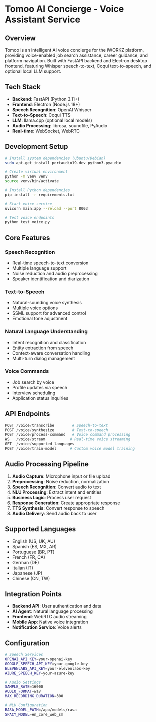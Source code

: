 # Tomoo AI Concierge - Voice Assistant Service

## Overview

Tomoo is an intelligent AI voice concierge for the iWORKZ platform, providing voice-enabled job search assistance, career guidance, and platform navigation. Built with FastAPI backend and Electron desktop frontend, featuring Whisper speech-to-text, Coqui text-to-speech, and optional local LLM support.

## Tech Stack

* **Backend**: FastAPI (Python 3.11+)
* **Frontend**: Electron (Node.js 18+)
* **Speech Recognition**: OpenAI Whisper
* **Text-to-Speech**: Coqui TTS
* **LLM**: llama.cpp (optional local models)
* **Audio Processing**: librosa, soundfile, PyAudio
* **Real-time**: WebSocket, WebRTC

## Development Setup

```bash
# Install system dependencies (Ubuntu/Debian)
sudo apt-get install portaudio19-dev python3-pyaudio

# Create virtual environment
python -m venv venv
source venv/bin/activate

# Install Python dependencies
pip install -r requirements.txt

# Start voice service
uvicorn main:app --reload --port 8003

# Test voice endpoints
python test_voice.py
```

## Core Features

### Speech Recognition

* Real-time speech-to-text conversion
* Multiple language support
* Noise reduction and audio preprocessing
* Speaker identification and diarization

### Text-to-Speech

* Natural-sounding voice synthesis
* Multiple voice options
* SSML support for advanced control
* Emotional tone adjustment

### Natural Language Understanding

* Intent recognition and classification
* Entity extraction from speech
* Context-aware conversation handling
* Multi-turn dialog management

### Voice Commands

* Job search by voice
* Profile updates via speech
* Interview scheduling
* Application status inquiries

## API Endpoints

```python
POST /voice/transcribe        # Speech-to-text
POST /voice/synthesize        # Text-to-speech
POST /voice/process-command   # Voice command processing
WS   /voice/stream           # Real-time voice streaming
GET  /voice/supported-languages
POST /voice/train-model      # Custom voice model training
```

## Audio Processing Pipeline

1. **Audio Capture**: Microphone input or file upload
2. **Preprocessing**: Noise reduction, normalization
3. **Speech Recognition**: Convert audio to text
4. **NLU Processing**: Extract intent and entities
5. **Business Logic**: Process user request
6. **Response Generation**: Create appropriate response
7. **TTS Synthesis**: Convert response to speech
8. **Audio Delivery**: Send audio back to user

## Supported Languages

* English (US, UK, AU)
* Spanish (ES, MX, AR)
* Portuguese (BR, PT)
* French (FR, CA)
* German (DE)
* Italian (IT)
* Japanese (JP)
* Chinese (CN, TW)

## Integration Points

* **Backend API**: User authentication and data
* **AI Agent**: Natural language processing
* **Frontend**: WebRTC audio streaming
* **Mobile App**: Native voice integration
* **Notification Service**: Voice alerts

## Configuration

```bash
# Speech Services
OPENAI_API_KEY=your-openai-key
GOOGLE_SPEECH_API_KEY=your-google-key
ELEVENLABS_API_KEY=your-elevenlabs-key
AZURE_SPEECH_KEY=your-azure-key

# Audio Settings
SAMPLE_RATE=16000
AUDIO_FORMAT=wav
MAX_RECORDING_DURATION=300

# NLU Configuration
RASA_MODEL_PATH=/app/models/rasa
SPACY_MODEL=en_core_web_sm
```
